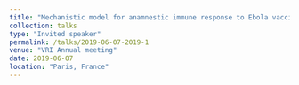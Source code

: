 ```yaml
---
title: "Mechanistic model for anamnestic immune response to Ebola vaccine"
collection: talks
type: "Invited speaker"
permalink: /talks/2019-06-07-2019-1
venue: "VRI Annual meeting"
date: 2019-06-07
location: "Paris, France"
---
```

